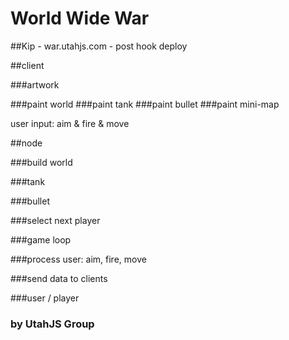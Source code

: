 # World Wide War

##Kip - war.utahjs.com - post hook deploy

##client

###artwork

###paint world
###paint tank
###paint bullet
###paint mini-map

user input: aim & fire & move

##node 

###build world

###tank

###bullet

###select next player

###game loop

###process user: aim, fire, move

###send data to clients

###user / player

### by UtahJS Group

